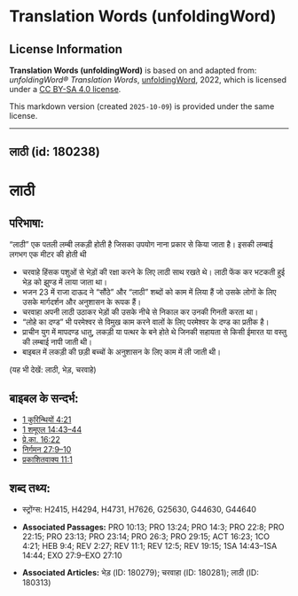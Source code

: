 # Translation Words (unfoldingWord)

## License Information

**Translation Words (unfoldingWord)** is based on and adapted from: _unfoldingWord® Translation Words_, [unfoldingWord](https://unfoldingword.org/utw), 2022, which is licensed under a [CC BY-SA 4.0 license](https://creativecommons.org/licenses/by-sa/4.0/legalcode.en).

This markdown version (created `2025-10-09`) is provided under the same license.



--------------------------------

## लाठी (id: 180238)

लाठी
====

परिभाषा:
--------

“लाठी” एक पतली लम्बी लकड़ी होती है जिसका उपयोग नाना प्रकार से किया जाता है। इसकी लम्बाई लगभग एक मीटर की होती थी

* चरवाहे हिंसक पशुओं से भेड़ों की रक्षा करने के लिए लाठी साथ रखते थे। लाठी फेंक कर भटकती हुई भेड़ को झुण्ड में लाया जाता था।
* भजन 23 में राजा दाऊद ने “सौंठे” और “लाठी” शब्दों को काम में लिया हैं जो उसके लोगों के लिए उसके मार्गदर्शन और अनुशासन के रूपक हैं।
* चरवाहा अपनी लाठी उठाकर भेड़ों की उसके नीचे से निकाल कर उनकी गिनती करता था।
* “लोहे का दण्ड” भी परमेश्वर से विमुख काम करने वालों के लिए परमेश्वर के दण्ड का प्रतीक है।
* प्राचीन युग में मापदण्ड धातु, लकड़ी या पत्थर के बने होते थे जिनकी सहायता से किसी ईमारत या वस्तु की लम्बाई नापी जाती थी।
* बाइबल में लकड़ी की छड़ी बच्चों के अनुशासन के लिए काम में ली जाती थी।

(यह भी देखें: लाठी, भेड़, चरवाहे)

बाइबल के सन्दर्भ:
-----------------

* [1 कुरिन्थियों 4:21](https://ref.ly/1Cor0:0)
* [1 शमूएल 14:43–44](https://ref.ly/1Sam0:0)
* [प्रे.का. 16:22](https://ref.ly/Acts16:22)
* [निर्गमन 27:9–10](https://ref.ly/Exod27:9-Exod27:10)
* [प्रकाशितवाक्य 11:1](https://ref.ly/Rev11:1)

शब्द तथ्य:
----------

* स्ट्रोंग्स: H2415, H4294, H4731, H7626, G25630, G44630, G44640

* **Associated Passages:** PRO 10:13; PRO 13:24; PRO 14:3; PRO 22:8; PRO 22:15; PRO 23:13; PRO 23:14; PRO 26:3; PRO 29:15; ACT 16:23; 1CO 4:21; HEB 9:4; REV 2:27; REV 11:1; REV 12:5; REV 19:15; 1SA 14:43–1SA 14:44; EXO 27:9–EXO 27:10
* **Associated Articles:** भेड़ (ID: 180279); चरवाहा (ID: 180281); लाठी (ID: 180313)

